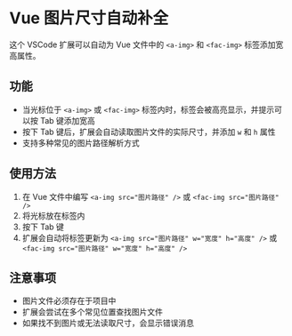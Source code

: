 # Vue 图片尺寸自动补全

这个 VSCode 扩展可以自动为 Vue 文件中的 `<a-img>` 和 `<fac-img>` 标签添加宽高属性。

## 功能

- 当光标位于 `<a-img>` 或 `<fac-img>` 标签内时，标签会被高亮显示，并提示可以按 Tab 键添加宽高
- 按下 Tab 键后，扩展会自动读取图片文件的实际尺寸，并添加 `w` 和 `h` 属性
- 支持多种常见的图片路径解析方式

## 使用方法

1. 在 Vue 文件中编写 `<a-img src="图片路径" />` 或 `<fac-img src="图片路径" />`
2. 将光标放在标签内
3. 按下 Tab 键
4. 扩展会自动将标签更新为 `<a-img src="图片路径" w="宽度" h="高度" />` 或 `<fac-img src="图片路径" w="宽度" h="高度" />`

## 注意事项

- 图片文件必须存在于项目中
- 扩展会尝试在多个常见位置查找图片文件
- 如果找不到图片或无法读取尺寸，会显示错误消息
